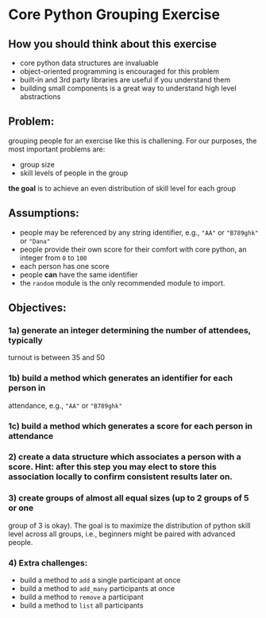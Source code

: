 # Core Python Grouping Exercise

## How you should think about this exercise
- core python data structures are invaluable
- object-oriented programming is encouraged for this problem
- built-in and 3rd party libraries are useful if you understand them
- building small components is a great way to understand high level
  abstractions

## Problem:
grouping people for an exercise like this is challening. For our purposes, the most
important problems are:
- group size
- skill levels of people in the group

**the goal** is to achieve an even distribution of skill level for each group

## Assumptions:
- people may be referenced by any string identifier, e.g., ``"AA"`` or ``"B789ghk"`` or ``"Dana"``
- people provide their own score for their comfort with core python, an integer
  from ``0`` to ``100``
- each person has one score
- people **can** have the same identifier
- the `random` module is the only recommended module to import.

## Objectives:
### 1a) generate an integer determining the number of attendees, typically
turnout is between 35 and 50
### 1b) build a method which generates an identifier for each person in
attendance, e.g., ``"AA"`` or ``"B789ghk"`` 
### 1c) build a method which generates a score for each person in attendance
### 2) create a data structure which associates a person with a score. Hint: after this step you may elect to store this association locally to confirm consistent results later on. 
### 3) create groups of almost all equal sizes (up to 2 groups of 5 or one
group of 3 is okay). The goal is to maximize the distribution of python skill
level across all groups, i.e., beginners might be paired with advanced people.
### 4) Extra challenges:
- build a method to ``add`` a single participant at once
- build a method to ``add_many`` participants at once
- build a method to ``remove`` a participant
- build a method to ``list`` all participants
